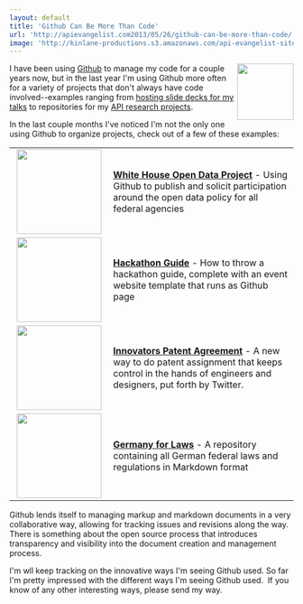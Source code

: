 ```yaml
---
layout: default
title: 'Github Can Be More Than Code'
url: 'http://apievangelist.com2013/05/26/github-can-be-more-than-code/'
image: 'http://kinlane-productions.s3.amazonaws.com/api-evangelist-site/blog/github-logo-basic.png'
---
```



<p>
     <a href="http://github.com"><img src="http://kinlane-productions.s3.amazonaws.com/api-evangelist-site/blog/github-logo-basic.png"  width="100" align="right" /></a>
</p>
<p>
     I have been using <a href="http://github.com">Github</a> to manage my code for a couple years now, but in the last year I'm using Github more often for a variety of projects that don't always have code involved--examples ranging from <a href="http://kinlane.github.io/talks/">hosting slide decks for my talks</a> to repositories for my <a href="/trends/">API research projects</a>.
</p>
<p>
     In the last couple months I've noticed I'm not the only one using Github to organize projects, check out of a few of these examples:
</p>
<table cellspacing="3" cellpadding="3" width="90%">
     <tbody>
          <tr>
               <td width="160" align="center">
                    <a href="http://project-open-data.github.io/" target="_blank"><img src="https://s3.amazonaws.com/kinlane-productions/github/white-house-open-government-initiative.png"  width="150" /></a>
               </td>
               <td>
                    <strong><a href="http://project-open-data.github.io/" target="_blank">White House Open Data Project</a></strong> - Using Github to publish and solicit participation around the open data policy for all federal agencies
               </td>
          </tr>
          <tr>
               <td width="160" align="center">
                    <a href="http://kinlane.github.io/hack-weekends-guide/" target="_blank"><img src="https://s3.amazonaws.com/kinlane-productions/github/hackathon-guide-screenshot.png"  width="150" /></a>
               </td>
               <td>
                    <strong><a href="http://kinlane.github.io/hack-weekends-guide/" target="_blank">Hackathon Guide</a></strong> - How to throw a hackathon guide, complete with an event website template that runs as Github page
               </td>
          </tr>
          <tr>
               <td width="160" align="center">
                    <a href="https://github.com/twitter/innovators-patent-agreement" target="_blank"><img src="https://s3.amazonaws.com/kinlane-productions/github/innovators-patent-agreement.png"  width="150" /></a>
               </td>
               <td>
                    <strong><a href="https://github.com/twitter/innovators-patent-agreement" target="_blank">Innovators Patent Agreement</a></strong> - A new way to do patent assignment that keeps control in the hands of engineers and designers, put forth by Twitter.
               </td>
          </tr>
          <tr>
               <td width="160" align="center">
                    <a href="https://github.com/bundestag/gesetze" target="_blank"><img src="https://s3.amazonaws.com/kinlane-productions/github/german-federal-law-on-github.png"  width="150" /></a>
               </td>
               <td>
                    <strong><a href="https://github.com/bundestag/gesetze" target="_blank">Germany for Laws</a></strong> - A repository containing all German federal laws and regulations in Markdown format
               </td>
          </tr>
     </tbody>
</table>
<p>
     Github lends itself to managing markup and markdown documents in a very collaborative way, allowing for tracking issues and revisions along the way. There is something about the open source process that introduces transparency and visibility into the document creation and management process.
</p>
<p>
     I'm wll keep tracking on the innovative ways I'm seeing Github used. So far I'm pretty impressed with the different ways I'm seeing Github used.  If you know of any other interesting ways, please send my way.
</p>
